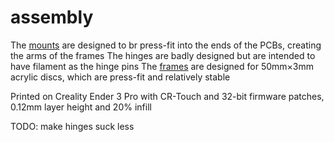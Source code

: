 # assembly
The [mounts](end-mounts.stl) are designed to br press-fit into the ends of the PCBs, creating the arms of the frames
The hinges are badly designed but are intended to have filament as the hinge pins
The [frames](frame.stl) are designed for 50mm×3mm acrylic discs, which are press-fit and relatively stable

Printed on Creality Ender 3 Pro with CR-Touch and 32-bit firmware patches, 0.12mm layer height and 20% infill

TODO: make hinges suck less